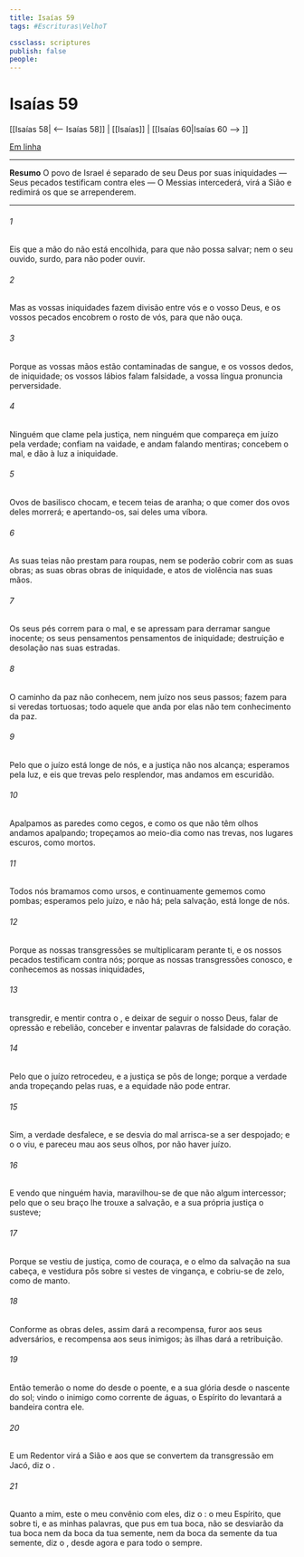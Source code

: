```yaml
---
title: Isaías 59
tags: #Escrituras\VelhoT

cssclass: scriptures
publish: false
people:
---
```


# Isaías 59
[[Isaías 58| <-- Isaías 58]] | [[Isaías]] | [[Isaías 60|Isaías 60 --> ]]

[Em linha](https://churchofjesuschrist.org/study/scriptures/ot/isa/59?lang=por)

---
__Resumo__
O povo de Israel é separado de seu Deus por suas iniquidades — Seus pecados testificam contra eles — O Messias intercederá, virá a Sião e redimirá os que se arrependerem.

---
###### 1 
Eis que a mão do  não está encolhida, para que não possa salvar; nem o seu ouvido, surdo, para não poder ouvir.

###### 2 
Mas as vossas iniquidades fazem divisão entre vós e o vosso Deus, e os vossos pecados encobrem o  rosto de vós, para que não ouça.

###### 3 
Porque as vossas mãos estão contaminadas de sangue, e os vossos dedos, de iniquidade; os vossos lábios falam falsidade, a vossa língua pronuncia perversidade.

###### 4 
Ninguém  que clame pela justiça, nem ninguém que compareça em juízo pela verdade; confiam na vaidade, e andam falando mentiras; concebem o mal, e dão à luz a iniquidade.

###### 5 
Ovos de basilisco chocam, e tecem teias de aranha; o que comer dos ovos deles morrerá; e apertando-os, sai deles uma víbora.

###### 6 
As suas teias não prestam para roupas, nem se poderão cobrir com as suas obras; as suas obras  obras de iniquidade, e atos de violência  nas suas mãos.

###### 7 
Os seus pés correm para o mal, e se apressam para derramar sangue inocente; os seus pensamentos  pensamentos de iniquidade; destruição e desolação  nas suas estradas.

###### 8 
O caminho da paz não conhecem, nem  juízo nos seus passos; fazem para si veredas tortuosas; todo aquele que anda por elas não tem conhecimento da paz.

###### 9 
Pelo que o juízo está longe de nós, e a justiça não nos alcança; esperamos pela luz, e eis que trevas  pelo resplendor, mas andamos em escuridão.

###### 10 
Apalpamos as paredes como cegos, e como os que não têm olhos andamos apalpando; tropeçamos ao meio-dia como nas trevas,  nos lugares escuros, como mortos.

###### 11 
Todos nós bramamos como ursos, e continuamente gememos como pombas; esperamos pelo juízo, e não há; pela salvação,  está longe de nós.

###### 12 
Porque as nossas transgressões se multiplicaram perante ti, e os nossos pecados testificam contra nós; porque as nossas transgressões  conosco, e conhecemos as nossas iniquidades,

###### 13 
 transgredir, e mentir contra o , e deixar de seguir o nosso Deus, falar de opressão e rebelião, conceber e inventar palavras de falsidade do coração.

###### 14 
Pelo que o juízo retrocedeu, e a justiça se pôs de longe; porque a verdade anda tropeçando pelas ruas, e a equidade não pode entrar.

###### 15 
Sim, a verdade desfalece, e  se desvia do mal arrisca-se a ser despojado; e o  o viu, e pareceu mau aos seus olhos, por não haver juízo.

###### 16 
E vendo que ninguém havia, maravilhou-se de que não  algum intercessor; pelo que o seu  braço lhe trouxe a salvação, e a sua própria justiça o susteve;

###### 17 
Porque se vestiu de justiça, como de  couraça, e  o elmo da salvação na sua cabeça, e  vestidura pôs sobre si vestes de vingança, e cobriu-se de zelo, como de  manto.

###### 18 
Conforme as obras deles, assim dará a recompensa, furor aos seus adversários, e recompensa aos seus inimigos; às ilhas dará a retribuição.

###### 19 
Então temerão o nome do  desde o poente, e a sua glória desde o nascente do sol; vindo o inimigo como  corrente de águas, o Espírito do  levantará a bandeira contra ele.

###### 20 
E um Redentor virá a Sião e aos que se convertem da transgressão em Jacó, diz o .

###### 21 
Quanto a mim, este  o meu convênio com eles, diz o : o meu Espírito, que  sobre ti, e as minhas palavras, que pus em tua boca, não se desviarão da tua boca nem da boca da tua semente, nem da boca da semente da tua semente, diz o , desde agora e para todo o sempre.

